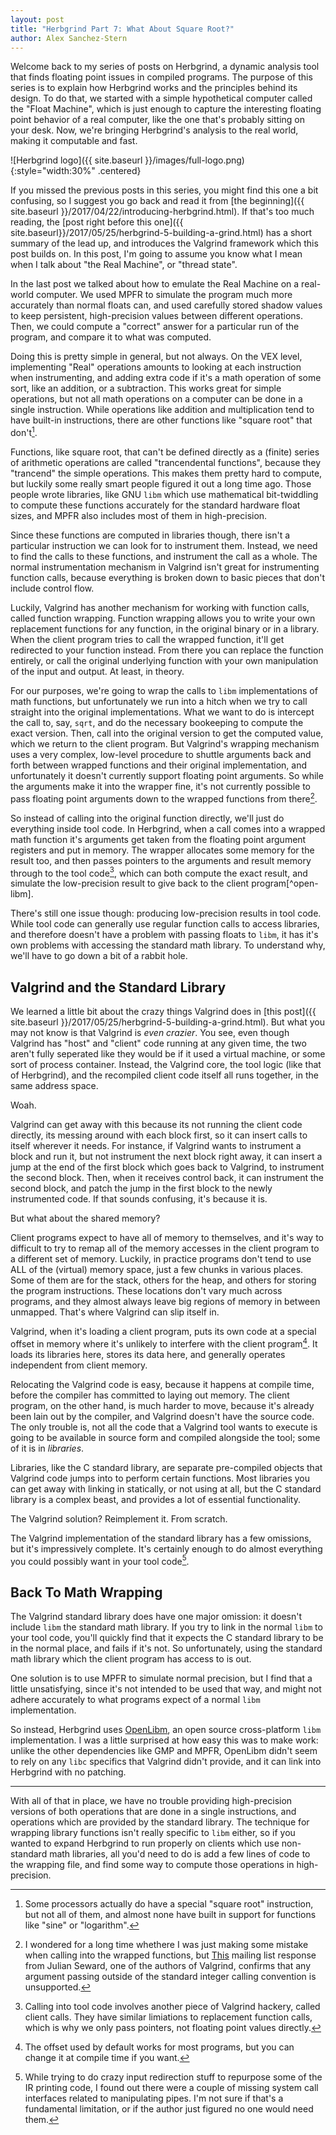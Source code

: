 ```yaml
---
layout: post
title: "Herbgrind Part 7: What About Square Root?"
author: Alex Sanchez-Stern
---
```


Welcome back to my series of posts on Herbgrind, a dynamic analysis
tool that finds floating point issues in compiled programs. The
purpose of this series is to explain how Herbgrind works and the
principles behind its design. To do that, we started with a simple
hypothetical computer called the "Float Machine", which is just enough
to capture the interesting floating point behavior of a real computer,
like the one that's probably sitting on your desk. Now, we're bringing
Herbgrind's analysis to the real world, making it computable and fast.

![Herbgrind logo]({{ site.baseurl }}/images/full-logo.png){:style="width:30%" .centered}

If you missed the previous posts in this series, you might find this
one a bit confusing, so I suggest you go back and read it
from
[the beginning]({{ site.baseurl }}/2017/04/22/introducing-herbgrind.html). If
that's too much reading,
the
[post right before this one]({{ site.baseurl}}/2017/05/25/herbgrind-5-building-a-grind.html) has
a short summary of the lead up, and introduces the Valgrind framework
which this post builds on. In this post, I'm going to assume you know
what I mean when I talk about "the Real Machine", or "thread
state".

In the last post we talked about how to emulate the Real Machine on a
real-world computer. We used MPFR to simulate the program much more
accurately than normal floats can, and used carefully stored shadow
values to keep persistent, high-precision values between different
operations. Then, we could compute a "correct" answer for a particular
run of the program, and compare it to what was computed.

Doing this is pretty simple in general, but not always. On the VEX
level, implementing "Real" operations amounts to looking at each
instruction when instrumenting, and adding extra code if it's a math
operation of some sort, like an addition, or a subtraction. This works
great for simple operations, but not all math operations on a computer
can be done in a single instruction. While operations like addition
and multiplication tend to have built-in instructions, there are other
functions like "square root" that don't[^sqrt-instruction].

[^sqrt-instruction]: Some processors actually do have a special
    "square root" instruction, but not all of them, and almost none
    have built in support for functions like "sine" or "logarithm".

Functions, like square root, that can't be defined directly as a
(finite) series of arithmetic operations are called "trancendental
functions", because they "trancend" the simple operations. This makes
them pretty hard to compute, but luckily some really smart people
figured it out a long time ago. Those people wrote libraries, like GNU
`libm` which use mathematical bit-twiddling to compute these functions
accurately for the standard hardware float sizes, and MPFR also
includes most of them in high-precision.

Since these functions are computed in libraries though, there isn't a
particular instruction we can look for to instrument them. Instead, we
need to find the calls to these functions, and instrument the call as
a whole. The normal instrumentation mechanism in Valgrind isn't great
for instrumenting function calls, because everything is broken down to
basic pieces that don't include control flow.

Luckily, Valgrind has another mechanism for working with function
calls, called function wrapping. Function wrapping allows you to write
your own replacement functions for any function, in the original
binary or in a library. When the client program tries to call the
wrapped function, it'll get redirected to your function instead. From
there you can replace the function entirely, or call the original
underlying function with your own manipulation of the input and
output. At least, in theory.

For our purposes, we're going to wrap the calls to `libm`
implementations of math functions, but unfortunately we run into a
hitch when we try to call straight into the original
implementations. What we want to do is intercept the call to, say,
`sqrt`, and do the necessary bookeeping to compute the exact
version. Then, call into the original version to get the computed
value, which we return to the client program. But Valgrind's wrapping
mechanism uses a very complex, low-level procedure to shuttle
arguments back and forth between wrapped functions and their original
implementation, and unfortunately it doesn't currently support
floating point arguments. So while the arguments make it into the
wrapper fine, it's not currently possible to pass floating point
arguments down to the wrapped functions from there[^float-wrappers].

[^float-wrappers]: I wondered for a long time whethere I was just
    making some mistake when calling into the wrapped functions,
    but
    [This](https://sourceforge.net/p/valgrind/mailman/message/22854595/) mailing
    list response from Julian Seward, one of the authors of Valgrind,
    confirms that any argument passing outside of the standard integer
    calling convention is unsupported.

So instead of calling into the original function directly, we'll just
do everything inside tool code. In Herbgrind, when a call comes into a
wrapped math function it's arguments get taken from the floating point
argument registers and put in memory. The wrapper allocates some
memory for the result too, and then passes pointers to the arguments
and result memory through to the tool code[^client-calls], which can
both compute the exact result, and simulate the low-precision result
to give back to the client program[^open-libm].

[^client-calls]: Calling into tool code involves another piece of
    Valgrind hackery, called client calls. They have similar
    limiations to replacement function calls, which is why we only
    pass pointers, not floating point values directly.

There's still one issue though: producing low-precision results in
tool code. While tool code can generally use regular function calls to
access libraries, and therefore doesn't have a problem with passing
floats to `libm`, it has it's own problems with accessing the standard
math library. To understand why, we'll have to go down a bit of a
rabbit hole.

Valgrind and the Standard Library
---------------------------------

We learned a little bit about the crazy things Valgrind does
in
[this post]({{ site.baseurl }}/2017/05/25/herbgrind-5-building-a-grind.html). But
what you may not know is that Valgrind is *even crazier*. You see,
even though Valgrind has "host" and "client" code running at any given
time, the two aren't fully seperated like they would be if it used a
virtual machine, or some sort of process container. Instead, the
Valgrind core, the tool logic (like that of Herbgrind), and the
recompiled client code itself all runs together, in the same address
space.

Woah.

Valgrind can get away with this because its not running the client
code directly, its messing around with each block first, so it can
insert calls to itself wherever it needs. For instance, if Valgrind
wants to instrument a block and run it, but not instrument the next
block right away, it can insert a jump at the end of the first block
which goes back to Valgrind, to instrument the second block. Then,
when it receives control back, it can instrument the second block, and
patch the jump in the first block to the newly instrumented code. If
that sounds confusing, it's because it is.

But what about the shared memory?

Client programs expect to have all of memory to themselves, and it's
way to difficult to try to remap all of the memory accesses in the
client program to a different set of memory. Luckily, in practice
programs don't tend to use ALL of the (virtual) memory space, just a
few chunks in various places. Some of them are for the stack, others
for the heap, and others for storing the program instructions. These
locations don't vary much across programs, and they almost always
leave big regions of memory in between unmapped. That's where Valgrind
can slip itself in.

Valgrind, when it's loading a client program, puts its own code at a
special offset in memory where it's unlikely to interfere with the
client program[^valgrind-location]. It loads its libraries here,
stores its data here, and generally operates independent from client
memory.

[^valgrind-location]: The offset used by default works for most
    programs, but you can change it at compile time if you want.

Relocating the Valgrind code is easy, because it happens at compile
time, before the compiler has committed to laying out memory. The
client program, on the other hand, is much harder to move, because
it's already been lain out by the compiler, and Valgrind doesn't have
the source code. The only trouble is, not all the code that a Valgrind
tool wants to execute is going to be available in source form and
compiled alongside the tool; some of it is in *libraries*.

Libraries, like the C standard library, are separate pre-compiled
objects that Valgrind code jumps into to perform certain
functions. Most libraries you can get away with linking in statically,
or not using at all, but the C standard library is a complex beast,
and provides a lot of essential functionality.

The Valgrind solution? Reimplement it. From scratch.

The Valgrind implementation of the standard library has a few
omissions, but it's impressively complete. It's certainly enough to do
almost everything you could possibly want in your tool
code[^valgrind-std-limitations].

[^valgrind-std-limitations]: While trying to do crazy input
    redirection stuff to repurpose some of the IR printing code, I
    found out there were a couple of missing system call interfaces
    related to manipulating pipes. I'm not sure if that's a
    fundamental limitation, or if the author just figured no one would
    need them.


Back To Math Wrapping
-------------------------

The Valgrind standard library does have one major omission: it
doesn't include `libm` the standard math library. If you try to link
in the normal `libm` to your tool code, you'll quickly find that it
expects the C standard library to be in the normal place, and fails if
it's not. So unfortunately, using the standard math library which the
client program has access to is out.

One solution is to use MPFR to simulate normal precision, but I find
that a little unsatisfying, since it's not intended to be used that
way, and might not adhere accurately to what programs expect of a
normal `libm` implementation.

So instead, Herbgrind uses [OpenLibm](http://openlibm.org/), an open
source cross-platform `libm` implementation. I was a little surprised
at how easy this was to make work: unlike the other dependencies like
GMP and MPFR, OpenLibm didn't seem to rely on any `libc` specifics
that Valgrind didn't provide, and it can link into Herbgrind with no
patching.

---------------------------------

With all of that in place, we have no trouble providing high-precision
versions of both operations that are done in a single instructions,
and operations which are provided by the standard library. The
technique for wrapping library functions isn't really specific to
`libm` either, so if you wanted to expand Herbgrind to run properly on
clients which use non-standard math libraries, all you'd need to do is
add a few lines of code to the wrapping file, and find some way to
compute those operations in high-precision.
